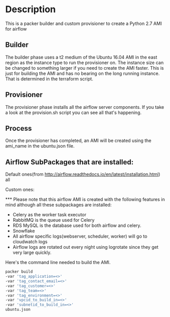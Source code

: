 # Description

This is a packer builder and custom provisioner to create a Python 2.7 AMI for airflow

## Builder

The builder phase uses a t2 medium of the Ubuntu 16.04 AMI in the east region as the instance type to run the provisioner on.  The instance size can be changed to something larger if you need to create the AMI faster.  This is just for building the AMI and has no bearing on the long running instance.  That is determined in the terraform script.

## Provisioner

The provisioner phase installs all the airflow server components.  If you take a look at the provision.sh script you can see all that's happening.


## Process

Once the provisioner has completed, an AMI will be created using the ami_name in the ubuntu.json file.

## Airflow SubPackages that are installed:
Default ones(from http://airflow.readthedocs.io/en/latest/installation.html)
all

Custom ones:

*** Please note that this airflow AMI is created with the following features in mind although all these subpackages are installed:
- Celery as the worker task executor
- RabbitMQ is the queue used for Celery
- RDS MySQL is the database used for both airflow and celery.
- Snowflake
- All airflow specific logs(webserver, scheduler, worker) will go to cloudwatch logs
- Airflow logs are rotated out every night using logrotate since they get very large quickly.

Here's the command line needed to build the AMI.

```bash
packer build
-var 'tag_application=<>'
-var 'tag_contact_email=<>'
-var 'tag_customer=<>'
-var 'tag_team=<>'
-var 'tag_environment=<>'
-var 'vpcid_to_build_in=<>'
-var 'subnetid_to_build_in=<>'
ubuntu.json
```
